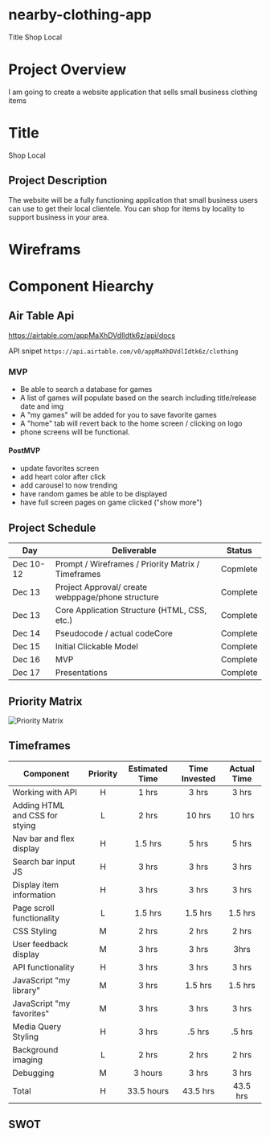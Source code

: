 # nearby-clothing-app

Title Shop Local

# Project Overview
I am going to create a website application that sells small business clothing items

# Title
Shop Local

## Project Description
The website will be a fully functioning application that small business users can use to get their local clientele. You can shop for items by locality to support business in your area.
# Wireframs

# Component Hiearchy

## Air Table Api

https://airtable.com/appMaXhDVdlIdtk6z/api/docs

API snipet 
```https://api.airtable.com/v0/appMaXhDVdlIdtk6z/clothing```





### MVP

- Be able to search a database for games
- A list of games will populate based on the search including title/release date and img
- A "my games" will be added for you to save favorite games
- A "home" tab will revert back to the home screen / clicking on logo
- phone screens will be functional.

#### PostMVP  

- update favorites screen
- add heart color after click
- add carousel to now trending
- have random games be able to be displayed
- have full screen pages on game clicked ("show more")
## Project Schedule

|  Day | Deliverable | Status
|---|---| ---|
|Dec 10-12| Prompt / Wireframes / Priority Matrix / Timeframes | Copmlete
|Dec 13| Project Approval/ create webppage/phone structure | Complete
|Dec 13| Core Application Structure (HTML, CSS, etc.) | Complete
|Dec 14| Pseudocode / actual codeCore| Complete
|Dec 15| Initial Clickable Model  | Complete
|Dec 16| MVP | Complete
|Dec 17| Presentations | Complete

## Priority Matrix

![Priority Matrix](https://res.cloudinary.com/dnv6i44dp/image/upload/v1639368115/Priority_Matrix_toqoqy.png)
## Timeframes

| Component | Priority | Estimated Time | Time Invested | Actual Time |
| --- | :---: |  :---: | :---: | :---: |
| Working with API | H | 1 hrs| 3 hrs| 3 hrs|
| Adding HTML and CSS for stying | L | 2 hrs | 10 hrs | 10 hrs |
| Nav bar and flex display | H | 1.5 hrs | 5 hrs | 5 hrs|
| Search bar input JS | H| 3 hrs | 3 hrs | 3 hrs |
| Display item information | H | 3 hrs | 3 hrs | 3 hrs
| Page scroll functionality | L | 1.5 hrs | 1.5 hrs | 1.5 hrs |
| CSS Styling| M | 2 hrs | 2 hrs | 2 hrs |
| User feedback display | M | 3 hrs | 3 hrs | 3hrs |
| API functionality | H| 3 hrs | 3 hrs | 3 hrs |
| JavaScript "my library" | M | 3 hrs | 1.5 hrs | 1.5 hrs |
| JavaScript "my favorites" | M | 3 hrs | 3 hrs | 3 hrs |
| Media Query Styling | H | 3 hrs| .5 hrs | .5 hrs
| Background imaging | L | 2 hrs | 2 hrs | 2 hrs |
| Debugging | M | 3 hours | 3 hrs | 3 hrs |
| Total | H | 33.5 hours | 43.5 hrs | 43.5 hrs |

<!-- CODE SNIPPET I'M PROUD OF -->

## SWOT
